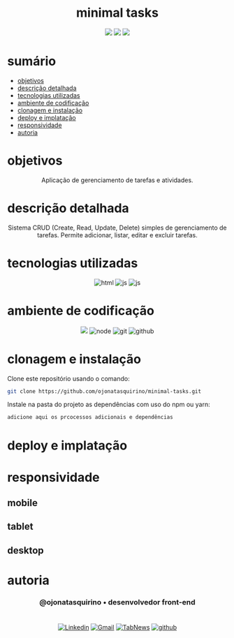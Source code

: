 <h1 align="center"> minimal tasks  </h1>

[comment]: <> (Adicione o seu usuário  e o nome do repositório)

<p align="center">
  <image
  src="https://img.shields.io/github/languages/count/ojonatasquirino/minimal-tasks"
  />
  <image
  src="https://img.shields.io/github/languages/top/ojonatasquirino/minimal-tasks"
  />
  <image
  src="https://img.shields.io/github/last-commit/ojonatasquirino/minimal-tasks"
  />

</p>

# sumário 

- [objetivos](#id01)
- [descrição detalhada](#id01.01)
- [tecnologias utilizadas](#id02)
- [ambiente de codificação](#id03)
- [clonagem e instalação](#id04)
- [deploy e implatação](#id05)
- [responsividade](#id06)
- [autoria](#id07)



# objetivos <a name="id01"></a>

<div  align='center'> 
  
Aplicação de gerenciamento de tarefas e atividades.

</div>


# descrição detalhada <a name="id01.01"></a>

<div  align='center'> 
Sistema CRUD (Create, Read, Update, Delete) simples de gerenciamento de tarefas. Permite adicionar, listar, editar e excluir tarefas. 
</div>


# tecnologias utilizadas <a name="id02"></a>

<div  align='center'> 

![html](https://img.shields.io/badge/html-0D1117?style=for-the-badge&logo=html5&logoColor=red)
![js](https://img.shields.io/badge/CSS-0D1117?style=for-the-badge&logo=css3&logoColor=blue)
![js](https://img.shields.io/badge/javascript-0D1117?style=for-the-badge&logo=javascript&logoColor=yellow)

</div>

# ambiente de codificação <a name="id03"></a>

<div  align='center'> 

![](https://img.shields.io/badge/VSCode-0D1117?style=for-the-badge&logo=visual%20studio%20code&logoColor=blue)
![node](https://img.shields.io/badge/Nodejs-0D1117?style=for-the-badge&logo=node.js&logoColor=green)
![git](https://img.shields.io/badge/GIT-0D1117?style=for-the-badge&logo=git&logoColor=red)
![github](https://img.shields.io/badge/Github-0D1117?style=for-the-badge&logo=github&logoColor=fff)
</div>


# clonagem e instalação <a name="id04"></a>

Clone este repositório usando o comando:

```bash
git clone https://github.com/ojonatasquirino/minimal-tasks.git
```

Instale na pasta do projeto as dependências com uso do npm ou yarn:

```bash
adicione aqui os prcocessos adicionais e dependências 
```
[comment]: <> (Adicione o link da implatação, se houver)

# deploy e implatação  <a name="id05"></a>

[comment]: <> (Adicione o link da implatação)

# responsividade  <a name="id06"></a>

## mobile 

[comment]: <> (adicione a imagem)

## tablet

[comment]: <> (adicione a imagem)

## desktop 

[comment]: <> (adicione a imagem)

# autoria <a name="id07"></a>

[comment]: <> (Adicione seu nome e função)

<h3 align='center'> @ojonatasquirino • desenvolvedor front-end
 </h3>

#

<div  align='center'>

[![Linkedin](https://img.shields.io/badge/LinkedIn-0D1117?style=for-the-badge&logo=linkedin&logoColor=blue)](https://www.linkedin.com/in/jonatasquirino/)
<a href = "mailto:quirinoj02@gmail.com">
![Gmail](https://img.shields.io/badge/Gmail-0D1117?style=for-the-badge&logo=gmail&logoColor=red)</a>
[![TabNews](https://img.shields.io/badge/tabnews-0D1117?style=for-the-badge&logo=Databricks&logoColor=fff)](https://www.tabnews.com.br/ojonatasquirino) [![github](https://img.shields.io/badge/Github-0D1117?style=for-the-badge&logo=github&logoColor=fff)](https://www.github.com/ojonatasquirino)
</div>